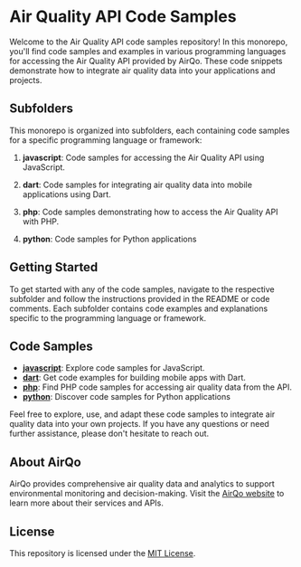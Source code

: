 # Air Quality API Code Samples

Welcome to the Air Quality API code samples repository! In this monorepo, you'll find code samples and examples in various programming languages for accessing the Air Quality API provided by AirQo. These code snippets demonstrate how to integrate air quality data into your applications and projects.

## Subfolders

This monorepo is organized into subfolders, each containing code samples for a specific programming language or framework:

1. **javascript**: Code samples for accessing the Air Quality API using JavaScript.

2. **dart**: Code samples for integrating air quality data into mobile applications using Dart.

3. **php**: Code samples demonstrating how to access the Air Quality API with PHP.

4. **python**: Code samples for Python applications

## Getting Started

To get started with any of the code samples, navigate to the respective subfolder and follow the instructions provided in the README or code comments. Each subfolder contains code examples and explanations specific to the programming language or framework.

## Code Samples

- [**javascript**](./javascript): Explore code samples for JavaScript.
- [**dart**](./mobile): Get code examples for building mobile apps with Dart.
- [**php**](./php): Find PHP code samples for accessing air quality data from the API.
- [**python**](./python): Discover code samples for Python applications 

Feel free to explore, use, and adapt these code samples to integrate air quality data into your own projects. If you have any questions or need further assistance, please don't hesitate to reach out.

## About AirQo

AirQo provides comprehensive air quality data and analytics to support environmental monitoring and decision-making. Visit the [AirQo website](https://www.airqo.net/) to learn more about their services and APIs.

## License

This repository is licensed under the [MIT License](LICENSE).
